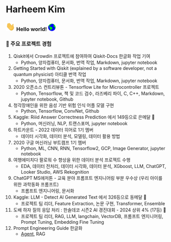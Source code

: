 # Harheem Kim


<!-- 
    &nbsp; [![HitCount](http://hits.dwyl.com/SatYu26/SatYu26.svg)](http://hits.dwyl.com/SatYu26/SatYu26) 
-->

### <img src="https://github.com/SatYu26/SatYu26/blob/master/Assets/Hi.gif" width="29px"> Hello world!&nbsp;<img src="https://github.com/SatYu26/SatYu26/blob/master/Assets/Earth.gif" width="24px">


### 🚀 주요 프로젝트 경험
1. Qiskit에서 Crowdin 프로젝트에 참여하여 Qiskit-Docs 한글화 작업 기여
    - Python, 양자컴퓨터, 문서화, 번역 작업, Markdown, jupyter notebook
2. Getting Started with Qiskit (explained by a software developer, not a quantum physicist) 아티클 번역 작업
    - Python, 양자컴퓨터, 문서화, 번역 작업, Markdown, jupyter notebook
3. 2020 오픈소스 컨트리뷰톤 - Tensorflow Lite for Microcontroller 프로젝트
    - Python, Tensorflow, 책 및 코드 검수, 라즈베리 파이, C, C++, Markdown, jupyter notebook, Github
4. 청각장애인을 위한 음성 기반 위험 인식 어플 모델 구현
    - Python, Tensorflow, ConvNet, Github
5. Kaggle: Riiid Answer Correctness Prediction 에서 149등으로 은메달 🥈
    - Python, 머신러닝, NLP, 트랜스포머, jupyter notebook
7. 하트카운트 - 2022 데이터 히어로 1기 멤버
    - 데이터 시각화, 데이터 분석, 모델링, 데이터 활용 방법
8. 2020 구글 머신러닝 부트캠프 1기 멤버
    - Python, ML, CNN, RNN, Tensorflow2, GCP, Image Generator, jupyter notebook
9. 여행에미치다 팔로워 수 향상을 위한 데이터 분석 프로젝트 수행
    - EDA, 데이터 전처리, 데이터 시각화, 데이터 분석, XGboost, LLM, ChatGPT, Looker Studio, AWS Rekognition
10. ChatGPT MS애저톤 - 교육 분야 프롬프트 엔지니어링 부분 우수상 (우리 아이를 위한 과학동화 프롬프트)
    - 프롬프트 엔지니어링, 문서화
11. Kaggle: LLM - Detect AI Generated Text 에서 326등으로 동메달 🥉
    - 프로젝트 팀 리더, Feature Extraction, 논문 구현, Transformer, Ensemble
12. 도배 하자 질의 응답 처리 : 한솔데코 시즌2 AI 경진대회 - 2024 상위 4% (17등) 🥈
    - 프로젝트 팀 리더, RAG, LLM, langchain, VectorDB, 프롬프트 엔지니어링, Prompt Tuning, Embedding Fine Tuning
13. Prompt Engineering Guide 한글화
    - [Agent](https://www.promptingguide.ai/kr/research/llm-agents), RAG
